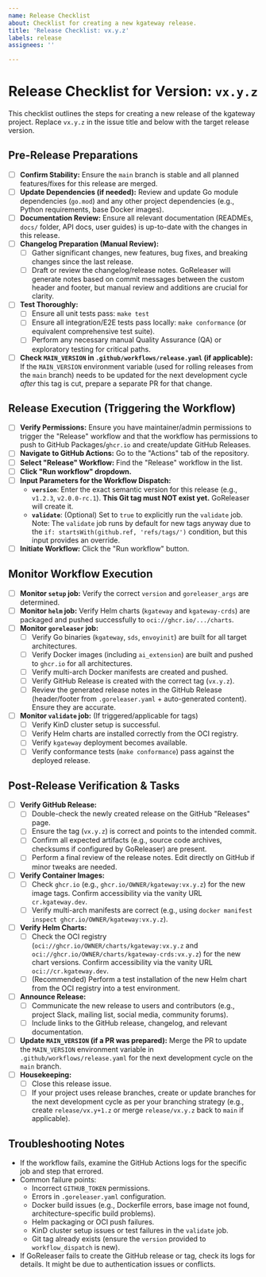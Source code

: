 ```yaml
---
name: Release Checklist
about: Checklist for creating a new kgateway release.
title: 'Release Checklist: vx.y.z'
labels: release
assignees: ''

---
```


# Release Checklist for Version: `vx.y.z`

This checklist outlines the steps for creating a new release of the kgateway project.
Replace `vx.y.z` in the issue title and below with the target release version.

## Pre-Release Preparations

-   [ ] **Confirm Stability:** Ensure the `main` branch is stable and all planned features/fixes for this release are merged.
-   [ ] **Update Dependencies (if needed):** Review and update Go module dependencies (`go.mod`) and any other project dependencies (e.g., Python requirements, base Docker images).
-   [ ] **Documentation Review:** Ensure all relevant documentation (READMEs, `docs/` folder, API docs, user guides) is up-to-date with the changes in this release.
-   [ ] **Changelog Preparation (Manual Review):**
    *   [ ] Gather significant changes, new features, bug fixes, and breaking changes since the last release.
    *   [ ] Draft or review the changelog/release notes. GoReleaser will generate notes based on commit messages between the custom header and footer, but manual review and additions are crucial for clarity.
-   [ ] **Test Thoroughly:**
    *   [ ] Ensure all unit tests pass: `make test`
    *   [ ] Ensure all integration/E2E tests pass locally: `make conformance` (or equivalent comprehensive test suite).
    *   [ ] Perform any necessary manual Quality Assurance (QA) or exploratory testing for critical paths.
-   [ ] **Check `MAIN_VERSION` in `.github/workflows/release.yaml` (if applicable):** If the `MAIN_VERSION` environment variable (used for rolling releases from the `main` branch) needs to be updated for the next development cycle *after* this tag is cut, prepare a separate PR for that change.

## Release Execution (Triggering the Workflow)

-   [ ] **Verify Permissions:** Ensure you have maintainer/admin permissions to trigger the "Release" workflow and that the workflow has permissions to push to GitHub Packages/`ghcr.io` and create/update GitHub Releases.
-   [ ] **Navigate to GitHub Actions:** Go to the "Actions" tab of the repository.
-   [ ] **Select "Release" Workflow:** Find the "Release" workflow in the list.
-   [ ] **Click "Run workflow" dropdown.**
-   [ ] **Input Parameters for the Workflow Dispatch:**
    *   **`version`**: Enter the exact semantic version for this release (e.g., `v1.2.3`, `v2.0.0-rc.1`). **This Git tag must NOT exist yet.** GoReleaser will create it.
    *   **`validate`**: (Optional) Set to `true` to explicitly run the `validate` job. Note: The `validate` job runs by default for new tags anyway due to the `if: startsWith(github.ref, 'refs/tags/')` condition, but this input provides an override.
-   [ ] **Initiate Workflow:** Click the "Run workflow" button.

## Monitor Workflow Execution

-   [ ] **Monitor `setup` job:** Verify the correct `version` and `goreleaser_args` are determined.
-   [ ] **Monitor `helm` job:** Verify Helm charts (`kgateway` and `kgateway-crds`) are packaged and pushed successfully to `oci://ghcr.io/.../charts`.
-   [ ] **Monitor `goreleaser` job:**
    *   [ ] Verify Go binaries (`kgateway`, `sds`, `envoyinit`) are built for all target architectures.
    *   [ ] Verify Docker images (including `ai_extension`) are built and pushed to `ghcr.io` for all architectures.
    *   [ ] Verify multi-arch Docker manifests are created and pushed.
    *   [ ] Verify GitHub Release is created with the correct tag (`vx.y.z`).
    *   [ ] Review the generated release notes in the GitHub Release (header/footer from `.goreleaser.yaml` + auto-generated content). Ensure they are accurate.
-   [ ] **Monitor `validate` job:** (If triggered/applicable for tags)
    *   [ ] Verify KinD cluster setup is successful.
    *   [ ] Verify Helm charts are installed correctly from the OCI registry.
    *   [ ] Verify `kgateway` deployment becomes available.
    *   [ ] Verify conformance tests (`make conformance`) pass against the deployed release.

## Post-Release Verification & Tasks

-   [ ] **Verify GitHub Release:**
    *   [ ] Double-check the newly created release on the GitHub "Releases" page.
    *   [ ] Ensure the tag (`vx.y.z`) is correct and points to the intended commit.
    *   [ ] Confirm all expected artifacts (e.g., source code archives, checksums if configured by GoReleaser) are present.
    *   [ ] Perform a final review of the release notes. Edit directly on GitHub if minor tweaks are needed.
-   [ ] **Verify Container Images:**
    *   [ ] Check `ghcr.io` (e.g., `ghcr.io/OWNER/kgateway:vx.y.z`) for the new image tags. Confirm accessibility via the vanity URL `cr.kgateway.dev`.
    *   [ ] Verify multi-arch manifests are correct (e.g., using `docker manifest inspect ghcr.io/OWNER/kgateway:vx.y.z`).
-   [ ] **Verify Helm Charts:**
    *   [ ] Check the OCI registry (`oci://ghcr.io/OWNER/charts/kgateway:vx.y.z` and `oci://ghcr.io/OWNER/charts/kgateway-crds:vx.y.z`) for the new chart versions. Confirm accessibility via the vanity URL `oci://cr.kgateway.dev`.
    *   [ ] (Recommended) Perform a test installation of the new Helm chart from the OCI registry into a test environment.
-   [ ] **Announce Release:**
    *   [ ] Communicate the new release to users and contributors (e.g., project Slack, mailing list, social media, community forums).
    *   [ ] Include links to the GitHub release, changelog, and relevant documentation.
-   [ ] **Update `MAIN_VERSION` (if a PR was prepared):** Merge the PR to update the `MAIN_VERSION` environment variable in `.github/workflows/release.yaml` for the next development cycle on the `main` branch.
-   [ ] **Housekeeping:**
    *   [ ] Close this release issue.
    *   [ ] If your project uses release branches, create or update branches for the next development cycle as per your branching strategy (e.g., create `release/vx.y+1.z` or merge `release/vx.y.z` back to `main` if applicable).

## Troubleshooting Notes

*   If the workflow fails, examine the GitHub Actions logs for the specific job and step that errored.
*   Common failure points:
    *   Incorrect `GITHUB_TOKEN` permissions.
    *   Errors in `.goreleaser.yaml` configuration.
    *   Docker build issues (e.g., Dockerfile errors, base image not found, architecture-specific build problems).
    *   Helm packaging or OCI push failures.
    *   KinD cluster setup issues or test failures in the `validate` job.
    *   Git tag already exists (ensure the `version` provided to `workflow_dispatch` is new).
*   If GoReleaser fails to create the GitHub release or tag, check its logs for details. It might be due to authentication issues or conflicts.